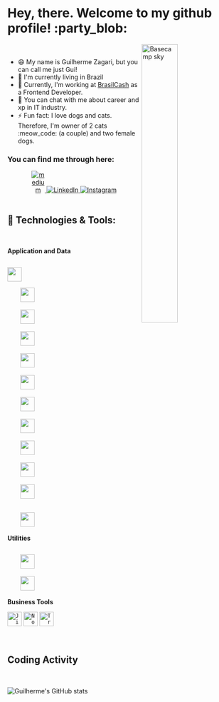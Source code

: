 # Hey, there. Welcome to my github profile! :party_blob:

<img align="right" width="40%" src="https://media.giphy.com/media/YxdQy6Vxbvb44/giphy.gif" alt="Basecamp sky" />

<!-- <img src="https://camo.githubusercontent.com/e8e7b06ecf583bc040eb60e44eb5b8e0ecc5421320a92929ce21522dbc34c891/68747470733a2f2f6d656469612e67697068792e636f6d2f6d656469612f6876524a434c467a6361737252346961377a2f67697068792e676966" width="30px" data-canonical-src="https://media.giphy.com/media/hvRJCLFzcasrR4ia7z/giphy.gif" style="max-width:100%;"> -->
<br/>

- 😄 My name is Guilherme Zagari, but you can call me just Gui!
- 🚩 I'm currently living in Brazil
- 🔭 Currently, I'm working at [BrasilCash](https://www.brasilcash.com.br/) as a Frontend Developer.
- 💬 You can chat with me about career and xp in IT industry.
- ⚡ Fun fact: I love dogs and cats. Therefore, I'm owner of 2 cats :meow_code: (a couple) and two female dogs.

### You can find me through here:

<div align="center">
<a href="https://guizagari.vercel.app/" target="_blank"  rel="nofollow">
	<img src="https://user-images.githubusercontent.com/62578862/175121846-d4f25edd-bc47-4bd1-8eb5-ac0e1acf8f7b.svg" alt="medium" data-canonical-src="https://user-images.githubusercontent.com/62578862/175121846-d4f25edd-bc47-4bd1-8eb5-ac0e1acf8f7b.svg" style="max-width:30px;">
</a>
<a href="https://www.linkedin.com/in/guilherme-batalha-2b913448/" target="_blank"  rel="nofollow">
	<img src="https://camo.githubusercontent.com/1598532a3542326fff0ea5e0481f39287c1a1a201b07b4fff95c5ecd6a30553e/68747470733a2f2f696d672e736869656c64732e696f2f62616467652f4c696e6b6564496e2d2532333030373742352e7376673f267374796c653d666c61742d737175617265266c6f676f3d6c696e6b6564696e266c6f676f436f6c6f723d7768697465" alt="LinkedIn" data-canonical-src="https://img.shields.io/badge/LinkedIn-%230077B5.svg?&amp;style=flat-square&amp;logo=linkedin&amp;logoColor=white" style="max-width:100%;">
</a>
<a href="https://www.instagram.com/gui_zagari/" target="_blank"  rel="nofollow">
	<img src="https://camo.githubusercontent.com/b091cb88e26295fdc73b1f1f91d812216757930cb4d60f7951a07deff2a53fd5/68747470733a2f2f696d672e736869656c64732e696f2f62616467652f496e7374616772616d2d2532334534343035462e7376673f267374796c653d666c61742d737175617265266c6f676f3d696e7374616772616d266c6f676f436f6c6f723d7768697465" alt="Instagram" data-canonical-src="https://img.shields.io/badge/Instagram-%23E4405F.svg?&amp;style=flat-square&amp;logo=instagram&amp;logoColor=white" style="max-width:100%;">
</a>
</div>

<br/>

## :rocket: Technologies & Tools:

<br/>

**Application and Data**

<code>
<img src="https://cdn.jsdelivr.net/gh/devicons/devicon/icons/git/git-original.svg" width="32" height="32"/>
</code>
<code>
	<img src="https://cdn.jsdelivr.net/gh/devicons/devicon/icons/react/react-original.svg" width="32" height="32"/>
</code>
<code>
	<img src="https://cdn.jsdelivr.net/gh/devicons/devicon/icons/jest/jest-plain.svg" width="32" height="32"/>
</code>
<code>
	<img src="https://cdn.jsdelivr.net/gh/devicons/devicon/icons/javascript/javascript-original.svg" width="32" height="32"/>
</code>
<code>
	<img src="https://cdn.jsdelivr.net/gh/devicons/devicon/icons/typescript/typescript-original.svg" width="32" height="32"/>    
</code>
<code>
	<img src="https://cdn.jsdelivr.net/gh/devicons/devicon/icons/nodejs/nodejs-original.svg" width="32" height="32"/>
</code>
<code>
	<img src="https://cdn.jsdelivr.net/gh/devicons/devicon/icons/html5/html5-original.svg" width="32" height="32"/>
</code>
<code>
	<img src="https://cdn.jsdelivr.net/gh/devicons/devicon/icons/typescript/typescript-original.svg" width="32" height="32"/>    
</code>
<code>
	<img src="https://cdn.jsdelivr.net/gh/devicons/devicon/icons/css3/css3-original.svg" width="32" height="32"/>
</code>
<code>
	<img src="https://cdn.jsdelivr.net/gh/devicons/devicon/icons/mysql/mysql-original.svg" width="32" height="32"/>
</code>
<code>
	<img src="https://cdn.jsdelivr.net/gh/devicons/devicon/icons/bootstrap/bootstrap-plain.svg" width="32" height="32"/>
	
</code>
<code>
	<img src="https://cdn.jsdelivr.net/gh/devicons/devicon/icons/mongodb/mongodb-original.svg" width="32" height="32"/>
</code>

**Utilities**

<code>
	<img src="https://cdn.jsdelivr.net/gh/devicons/devicon/icons/vscode/vscode-original.svg" width="32" height="32"/>
</code>
<code>
	<img src="https://cdn.jsdelivr.net/gh/devicons/devicon/icons/npm/npm-original-wordmark.svg" width="32" height="32"/>
</code>

**Business Tools**

<code><img height="32" src="https://cdn.worldvectorlogo.com/logos/jira-1.svg" alt="Jira"/></code>
<code><img height="32" src="https://cdn.iconscout.com/icon/free/png-512/notion-1693557-1442598.png" alt="Notion"/></code>
<code><img height="32" src="https://cdn.iconscout.com/icon/free/png-512/trello-6-569395.png" alt="Trello"/></code>

<br/>

## Coding Activity

<br/>

![Guilherme's GitHub stats](https://github-readme-stats.vercel.app/api?username=Gui-Devz&show_icons=true&theme=dark&hide_border=true&cache_seconds=2000&include_all_commits=true&count_private=true)

<!--
**EvyOliveira/EvyOliveira** is a ✨ _special_ ✨ repository because its `README.md` (this file) appears on your GitHub profile.

Here are some ideas to get you started:

- 🔭 I’m currently working on ...
- 🌱 I’m currently learning ...
- 👯 I’m looking to collaborate on ...
- 🤔 I’m looking for help with ...
- 💬 Ask me about ...
- 📫 How to reach me: ...
- 😄 Pronouns: ...
- ⚡ Fun fact: ...
-->
